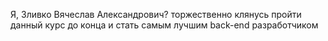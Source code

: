 Я, Зливко Вячеслав Александрович? торжественно клянусь пройти данный курс до конца и стать самым лучшим back-end разработчиком
